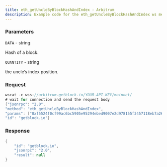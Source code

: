 ```yaml
---
title: eth_getUncleByBlockHashAndIndex - Arbitrum
description: Example code for the eth_getUncleByBlockHashAndIndex ws method. Сomplete guide on how to use eth_getUncleByBlockHashAndIndex ws in GetBlock.io Web3 documentation.
---
```


### Parameters


`DATA` - string

Hash of a block.

`QUANTITY` - string

the uncle’s index position.

### Request

``` java
wscat -c wss://arbitrum.getblock.io/YOUR-API-KEY/mainnet/ 
# wait for connection and send the request body 
{"jsonrpc": "2.0",
"method": "eth_getUncleByBlockHashAndIndex",
"params": ["0xf5524f0cf99ac6bc5905e95294ebed9007e2d978155f3457118eb7a26d97503a", "0x0"],
"id": "getblock.io"}
```

###  Response

``` java
{
    "id": "getblock.io",
    "jsonrpc": "2.0",
    "result": null
}
```

